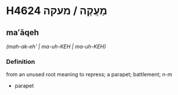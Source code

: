 # H4624 מַעֲקֶה / מעקה

## maʻăqeh

_(mah-ak-eh' | ma-uh-KEH | ma-uh-KEH)_

### Definition

from an unused root meaning to repress; a parapet; battlement; n-m

- parapet
